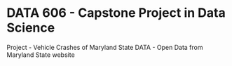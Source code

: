 # DATA 606 - Capstone Project in Data Science
Project - Vehicle Crashes of Maryland State
DATA - Open Data from Maryland State website

